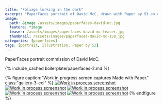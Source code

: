 ```yaml
---
title: "Foliage lurking in the dark"
excerpt: "PaperFaces portrait of David McC. drawn with Paper by 53 on an iPad."
image: 
  path: &image /assets/images/paperfaces-david-mc.jpg 
  feature: *image
  teaser: /assets/images/paperfaces-david-mc-teaser.jpg
  thumbnail: /assets/images/paperfaces-david-mc-150.jpg
categories: [paperfaces]
tags: [portrait, illustration, Paper by 53]
---
```


PaperFaces portrait commission of David McC.

{% include_cached boilerplate/paperfaces-2.md %}

{% figure caption:"Work in progress screen captures Made with Paper." class:"gallery-3-col" %}
[![Work in process screenshot](/assets/images/paperfaces-david-mc-process-1-600.jpg)](/assets/images/paperfaces-david-mc-process-1-lg.jpg) [![Work in process screenshot](/assets/images/paperfaces-david-mc-process-2-600.jpg)](/assets/images/paperfaces-david-mc-process-2-lg.jpg) [![Work in process screenshot](/assets/images/paperfaces-david-mc-process-3-600.jpg)](/assets/images/paperfaces-david-mc-process-3-lg.jpg) [![Work in process screenshot](/assets/images/paperfaces-david-mc-process-4-600.jpg)](/assets/images/paperfaces-david-mc-process-4-lg.jpg) [![Work in process screenshot](/assets/images/paperfaces-david-mc-process-5-600.jpg)](/assets/images/paperfaces-david-mc-process-5-lg.jpg)
{% endfigure %}
